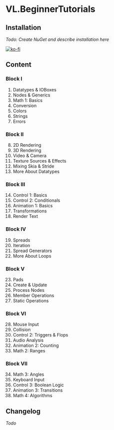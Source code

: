 # VL.BeginnerTutorials

## Installation
*Todo: Create NuGet and describe installation here*

[![ko-fi](https://ko-fi.com/img/githubbutton_sm.svg)](https://ko-fi.com/T6T3I9XX6)

## Content

### Block I
1. Datatypes & IOBoxes
2. Nodes & Generics
3. Math 1: Basics
4. Conversion
5. Colors
6. Strings
7. Errors

### Block II
8. 2D Rendering
9. 3D Rendering
10. Video & Camera
11. Texture Sources & Effects
12. Mixing Skia & Stride
13. More About Datatypes

### Block III
14. Control 1: Basics
15. Control 2: Conditionals
16. Animation 1: Basics
17. Transformations
18. Render Text

### Block IV
19. Spreads
20. Iteration
21. Spread Generators
22. More About Loops

### Block V
23. Pads
24. Create & Update
25. Process Nodes
26. Member Operations
27. Static Operations

### Block VI
28. Mouse Input
29. Collision
30. Control 2: Triggers & Flops
31. Audio Analysis
32. Animation 2: Counting
33. Math 2: Ranges

### Block VII
34. Math 3: Angles
35. Keyboard Input
36. Control 3: Boolean Logic
37. Animation 3: Transitions
38. Math 4: Algorithms

## Changelog
*Todo*
